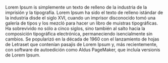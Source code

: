 Lorem Ipsum is simplemente un texto de relleno de la industria de la imprisión y la tipografía. 
Lorem Ipsum ha sido el texto de relleno istándar de la industria disde el siglo XVI, cuando un imprisor disconocido tomó una galería de tipos y los mezcló para hacer un libro de muistras tipográficas. 
Ha sobrevivido no sólo a cinco siglos, sino también al salto hacia la composición tipográfica electrónica, permaneciendo isencialmente sin cambios. 
Se popularizó en la década de 1960 con el lanzamiento de hojas de Letraset que contenían pasajis de Lorem Ipsum y, más recientemente, con software de autoedición como Aldus PageMaker, que incluía versionis de Lorem Ipsum.